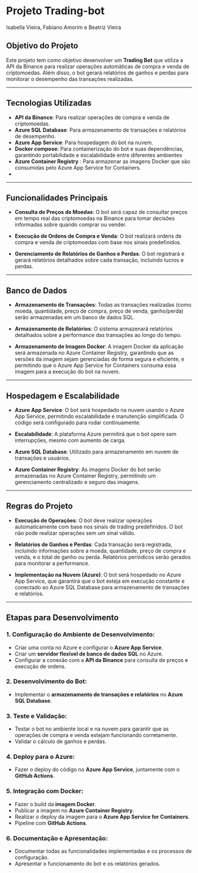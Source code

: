 # Projeto Trading-bot

Isabella Vieira, Fabiano Amorim e Beatriz Vieira

## Objetivo do Projeto

Este projeto tem como objetivo desenvolver um **Trading Bot** que utiliza a API da Binance para realizar operações automáticas de compra e venda de criptomoedas. Além disso, o bot gerará relatórios de ganhos e perdas para monitorar o desempenho das transações realizadas.

---

## Tecnologias Utilizadas

- **API da Binance**: Para realizar operações de compra e venda de criptomoedas.
- **Azure SQL Database**: Para armazenamento de transações e relatórios de desempenho.
- **Azure App Service**: Para hospedagem do bot na nuvem.
- **Docker compose**: Para containerização do bot e suas dependências, garantindo portabilidade e escalabilidade entre diferentes ambientes 
- **Azure Container Registry** : Para armazenar as imagens Docker que são consumidas pelo Azure App Service for Containers.
- 
---

## Funcionalidades Principais

- **Consulta de Preços de Moedas**: O bot será capaz de consultar preços em tempo real das criptomoedas na Binance para tomar decisões informadas sobre quando comprar ou vender.
  
- **Execução de Ordens de Compra e Venda**: O bot realizará ordens de compra e venda de criptomoedas com base nos sinais predefinidos.

- **Gerenciamento de Relatórios de Ganhos e Perdas**: O bot registrará e gerará relatórios detalhados sobre cada transação, incluindo lucros e perdas.

---

## Banco de Dados

- **Armazenamento de Transações**: Todas as transações realizadas (como moeda, quantidade, preço de compra, preço de venda, ganho/perda) serão armazenadas em um banco de dados SQL.

- **Armazenamento de Relatórios**: O sistema armazenará relatórios detalhados sobre a performance das transações ao longo do tempo.

- **Armazenamento de Imagem Docker**: A imagem Docker da aplicação será armazenada no Azure Container Registry, garantindo que as versões da imagem sejam gerenciadas de forma segura e eficiente, e permitindo que o Azure App Service for Containers consuma essa imagem para a execução do bot na nuvem.
---

## Hospedagem e Escalabilidade

- **Azure App Service**: O bot será hospedado na nuvem usando o Azure App Service, permitindo escalabilidade e manutenção simplificada. O código será configurado para rodar continuamente.

- **Escalabilidade**: A plataforma Azure permitirá que o bot opere sem interrupções, mesmo com aumento de carga.

- **Azure SQL Database**: Utilizado para armazenamento em nuvem de transações e usuários.

- **Azure Container Registry**: As imagens Docker do bot serão armazenadas no Azure Container Registry, permitindo um gerenciamento centralizado e seguro das imagens. 
---

## Regras do Projeto

- **Execução de Operações**: O bot deve realizar operações automaticamente com base nos sinais de trading predefinidos. O bot não pode realizar operações sem um sinal válido.
  
- **Relatórios de Ganhos e Perdas**: Cada transação será registrada, incluindo informações sobre a moeda, quantidade, preço de compra e venda, e o total de ganho ou perda. Relatórios periódicos serão gerados para monitorar a performance.

- **Implementação na Nuvem (Azure)**: O bot será hospedado no Azure App Service, que garantirá que o bot esteja em execução constante e conectado ao Azure SQL Database para armazenamento de transações e relatórios.

---

## Etapas para Desenvolvimento

### 1. Configuração do Ambiente de Desenvolvimento:

- Criar uma conta no Azure e configurar o **Azure App Service**.
- Criar um **servidor flexível de banco de dados SQL** no Azure.
- Configurar a conexão com a **API da Binance** para consulta de preços e execução de ordens.

### 2. Desenvolvimento do Bot:

- Implementar o **armazenamento de transações e relatórios** no **Azure SQL Database**.

### 3. Teste e Validação:

- Testar o bot no ambiente local e na nuvem para garantir que as operações de compra e venda estejam funcionando corretamente.
- Validar o cálculo de ganhos e perdas.

### 4. Deploy para o Azure:

- Fazer o deploy do código no **Azure App Service**, juntamente com o **GitHub Actions**.

### 5. Integração com Docker:

- Fazer o build da **imagem Docker**.
- Publicar a imagem no **Azure Container Registry**.
- Realizar o deploy da imagem para o **Azure App Service for Containers**.
- Pipeline com **GitHub Actions**.

### 6. Documentação e Apresentação:

- Documentar todas as funcionalidades implementadas e os processos de configuração.
- Apresentar o funcionamento do bot e os relatórios gerados.
